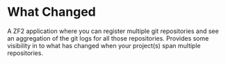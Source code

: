 # What Changed
A ZF2 application where you can register multiple git repositories and see an aggregation of the git logs for all those repositories. Provides some visibility in to what has changed when your project(s) span multiple repositories.
